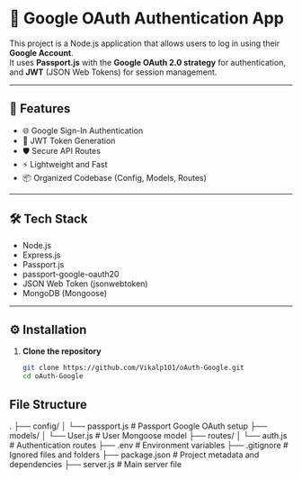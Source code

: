 # 🚀 Google OAuth Authentication App

This project is a Node.js application that allows users to log in using their **Google Account**.  
It uses **Passport.js** with the **Google OAuth 2.0 strategy** for authentication, and **JWT** (JSON Web Tokens) for session management.

---

## 📁 Features

- 🌐 Google Sign-In Authentication
- 🔐 JWT Token Generation
- 🛡️ Secure API Routes
- ⚡ Lightweight and Fast
- 📦 Organized Codebase (Config, Models, Routes)

---

## 🛠️ Tech Stack

- Node.js
- Express.js
- Passport.js
- passport-google-oauth20
- JSON Web Token (jsonwebtoken)
- MongoDB (Mongoose)

---

## ⚙️ Installation

1. **Clone the repository**
   ```bash
   git clone https://github.com/Vikalp1O1/oAuth-Google.git
   cd oAuth-Google

## File Structure
   .
├── config/
│   └── passport.js         # Passport Google OAuth setup
├── models/
│   └── User.js             # User Mongoose model
├── routes/
│   └── auth.js             # Authentication routes
├── .env                    # Environment variables
├── .gitignore              # Ignored files and folders
├── package.json            # Project metadata and dependencies
├── server.js               # Main server file
